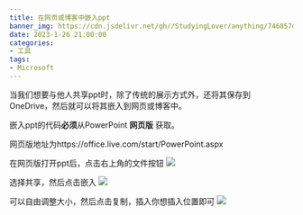 ```yaml
---
title: 在网页或博客中嵌入ppt
banner_img: https://cdn.jsdelivr.net/gh//StudyingLover/anything/746857def55b5281fd828a05897bf15.png
date: 2023-1-26 21:00:00
categories:
- 工具
tags:
- Microsoft
---
```

当我们想要与他人共享ppt时，除了传统的展示方式外，还将其保存到 OneDrive，然后就可以将其嵌入到网页或博客中。

嵌入ppt的代码**必须**从PowerPoint **网页版** 获取。

网页版地址为https://office.live.com/start/PowerPoint.aspx

在网页版打开ppt后，点击右上角的文件按钮
![](https://cdn.jsdelivr.net/gh//StudyingLover/anything/20230126203458.png)

选择共享，然后点击嵌入
![](https://cdn.jsdelivr.net/gh//StudyingLover/anything/20230126203758.png)

可以自由调整大小，然后点击复制，插入你想插入位置即可
![](https://cdn.jsdelivr.net/gh//StudyingLover/anything/20230126203942.png)